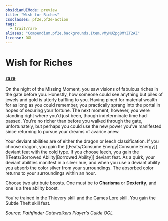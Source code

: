 ```yaml
---
obsidianUIMode: preview
title: "Wish for Riches"
cssclasses: pf2e,pf2e-action
tags:
  - trait/rare
aliases: "Compendium.pf2e.backgrounds.Item.vMyMUZpg8MYZT2AZ"
license: OGL
---
```

# Wish for Riches

### [rare](rare "Rare Rarity Trait")






On the night of the Missing Moment, you saw visions of fabulous riches in the gate before you. Honestly, how someone could see anything but piles of jewels and gold is utterly baffling to you. Having pined for material wealth for as long as you could remember, you practically sprang into the portal in hopes of securing your fortune. The next moment, however, you were standing right where you'd just been, though indeterminate time had passed. You're no richer than before you walked through the gate, unfortunately, but perhaps you could use the new power you've manifested since returning to pursue your dreams of avarice anew.

Your deviant abilities are of either the dragon or leech classification. If you choose dragon, you gain the [[Feats/Consume Energy|Consume Energy]] deviant feat with the cold type. If you choose leech, you gain the [[Feats/Borrowed Ability|Borrowed Ability]] deviant feat. As a quirk, your deviant abilities manifest in a silver hue, and when you use a deviant ability you absorb the color silver from your surroundings. The absorbed color returns to your surroundings within an hour.

Choose two attribute boosts. One must be to **Charisma** or **Dexterity**, and one is a free ability boost.

You're trained in the Thievery skill and the Games Lore skill. You gain the Subtle Theft skill feat.

*Source: Pathfinder Gatewalkers Player's Guide*
*OGL*